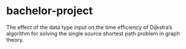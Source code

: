 # bachelor-project
The effect of the data type input on the time efficiency of Dijkstra’s algorithm for solving the single source shortest path problem in graph theory.

